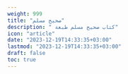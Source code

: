 ```yaml
---
weight: 999
title: "صحيح مسلم"
description: " كتاب صحيح مسلم طبعة"
icon: "article"
date: "2023-12-19T14:33:35+03:00"
lastmod: "2023-12-19T14:33:35+03:00"
draft: false
toc: true
---
```

